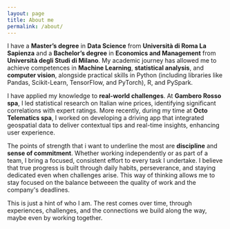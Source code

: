 ```yaml
---
layout: page
title: About me
permalink: /about/
---
```


I have a **Master’s degree** in **Data Science** from **Università di Roma La Sapienza** and a **Bachelor’s degree** in **Economics and Management** from **Università degli Studi di Milano**. My academic journey has allowed me to achieve competences in **Machine Learning**, **statistical analysis**, and **computer vision**, alongside practical skills in Python (including libraries like Pandas, Scikit-Learn, TensorFlow, and PyTorch), R, and PySpark.

I have applied my knowledge to **real-world challenges**. At **Gambero Rosso spa**, I led statistical research on Italian wine prices, identifying significant correlations with expert ratings. More recently, during my time at **Octo Telematics spa**, I worked on developing a driving app that integrated geospatial data to deliver contextual tips and real-time insights, enhancing user experience.

The points of strength that i want to underline the most are **discipline** and **sense of commitment**. Whether working independently or as part of a team, I bring a focused, consistent effort to every task I undertake. I believe that true progress is built through daily habits, perseverance, and staying dedicated even when challenges arise. This way of thinking allows me to stay focused on the balance betweeen the quality of work and the company's deadlines.

This is just a hint of who I am. The rest comes over time, through experiences, challenges, and the connections we build along the way, maybe even by working together.